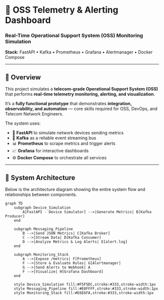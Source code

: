 # 🚀 OSS Telemetry & Alerting Dashboard

### Real-Time Operational Support System (OSS) Monitoring Simulation  
**Stack:** FastAPI • Kafka • Prometheus • Grafana • Alertmanager • Docker Compose  

---

## 📖 Overview

This project simulates a **telecom-grade Operational Support System (OSS)** that performs **real-time telemetry monitoring, alerting, and visualization**.  

It’s a **fully functional prototype** that demonstrates **integration, observability, and automation** — core skills required for OSS, DevOps, and Telecom Network Engineers.  

The system uses:
- 🐍 **FastAPI** to simulate network devices sending metrics  
- 📨 **Kafka** as a reliable event streaming bus  
- 📊 **Prometheus** to scrape metrics and trigger alerts  
- 📈 **Grafana** for interactive dashboards  
- ⚙️ **Docker Compose** to orchestrate all services

---

## 🧭 System Architecture

Below is the architecture diagram showing the entire system flow and relationships between components.

```mermaid
graph TD
    subgraph Device_Simulation
        A[FastAPI - Device Simulator] -->|Generate Metrics| B[Kafka Producer]
    end

    subgraph Messaging_Pipeline
        B -->|Send JSON Metrics| C[Kafka Broker]
        C -->|Stream Data| D[Kafka Consumer]
        D -->|Analyze Metrics & Log Alerts| E[alert.log]
    end

    subgraph Monitoring_Stack
        A -->|Expose /metrics| F[Prometheus]
        F -->|Store & Evaluate Rules| G[Alertmanager]
        G -->|Send Alerts to Webhook| A
        F -->|Visualize| H[Grafana Dashboard]
    end

    style Device_Simulation fill:#F5F5DC,stroke:#333,stroke-width:1px
    style Messaging_Pipeline fill:#E0FFFF,stroke:#333,stroke-width:1px
    style Monitoring_Stack fill:#E6E6FA,stroke:#333,stroke-width:1px
